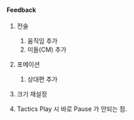 #### Feedback

1. 전술 
   1. 움직임 추가 
   2. 미들(CM) 추가 

1. 포메이션
   1. 상대편 추가

1. 크기 재설정

1. Tactics Play 시 바로 Pause 가 안되는 점.